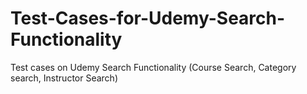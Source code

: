 # Test-Cases-for-Udemy-Search-Functionality
Test cases on Udemy Search Functionality (Course Search, Category search, Instructor Search)

